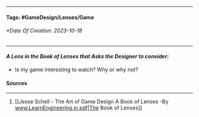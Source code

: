 __________________________________________________________________________
#### **Tags:** #GameDesign/Lenses/Game
###### *Date Of Creation: 2023-10-18
__________________________________________________________________________

#### ***A Lens in the Book of Lenses that Asks the Designer to consider:***
- Is my game interesting to watch? Why or why not?
#### Sources
__________________________________________________________________________
1. [[Jesse Schell - The Art of Game Design A Book of Lenses -By www.LearnEngineering.in.pdf|The Book of Lenses]]